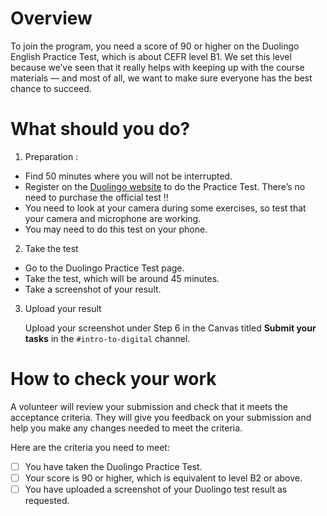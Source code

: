 # Overview
To join the program, you need a score of 90 or higher on the Duolingo English Practice Test, which is about CEFR level B1. We set this level because we’ve seen that it really helps with keeping up with the course materials — and most of all, we want to make sure everyone has the best chance to succeed. 
# What should you do? 
1. Preparation : 
- Find 50 minutes where you will not be interrupted.
- Register on the [Duolingo website](https://englishtest.duolingo.com/register) to do the Practice Test. There’s no need to purchase the official test ‼️
- You need to look at your camera during some exercises, so test that your camera and microphone are working. 
- You may need to do this test on your phone.
  
2. Take the test 
- Go to the Duolingo Practice Test page.
- Take the test, which will be around 45 minutes.
- Take a screenshot of your result.
  
3. Upload your result

    Upload your screenshot under Step 6 in the Canvas titled **Submit your tasks** in the `#intro-to-digital` channel.

# How to check your work 
A volunteer will review your submission and check that it meets the acceptance criteria. They will give you feedback on your submission and help you make any changes needed to meet the criteria.

Here are the criteria you need to meet:
- [ ] You have taken the Duolingo Practice Test.
- [ ] Your score is 90 or higher, which is equivalent to level B2 or above.
- [ ] You have uploaded a screenshot of your Duolingo test result as requested.